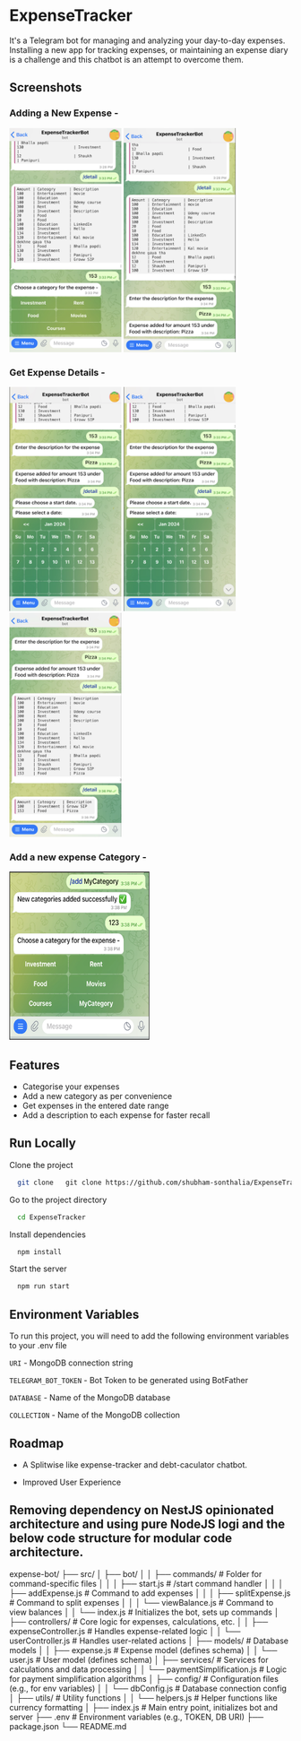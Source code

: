 
# ExpenseTracker

It's a Telegram bot for managing and analyzing your day-to-day expenses. Installing a new app for tracking expenses, or maintaining an expense diary is a challenge and this chatbot is an attempt to overcome them. 







## Screenshots
### Adding a New Expense - 
<img src="https://github.com/shubham-sonthalia/ExpenseTracker/blob/main/screenshots/add_new_expense.png" data-canonical-src="https://github.com/shubham-sonthalia/ExpenseTracker/blob/main/screenshots/add_new_expense.png" width="200" height="400" />    <img src="https://github.com/shubham-sonthalia/ExpenseTracker/blob/main/screenshots/expense_added_success.png" data-canonical-src="https://github.com/shubham-sonthalia/ExpenseTracker/blob/main/screenshots/expense_added_success.png" width="200" height="400" />  

### Get Expense Details - 
<img src="https://github.com/shubham-sonthalia/ExpenseTracker/blob/main/screenshots/choose_start_date.png" data-canonical-src="https://github.com/shubham-sonthalia/ExpenseTracker/blob/main/screenshots/choose_start_date.png" width="200" height="400" />    <img src="https://github.com/shubham-sonthalia/ExpenseTracker/blob/main/screenshots/choose_start_date.png" data-canonical-src="https://github.com/shubham-sonthalia/ExpenseTracker/blob/main/screenshots/choose_start_date.png" width="200" height="400" />    <img src="https://github.com/shubham-sonthalia/ExpenseTracker/blob/main/screenshots/get_details.png" data-canonical-src="https://github.com/shubham-sonthalia/ExpenseTracker/blob/main/screenshots/get_details.png" width="200" height="400" />

### Add a new expense Category - 
 <img src="https://github.com/shubham-sonthalia/ExpenseTracker/blob/main/screenshots/new_category_added.png" data-canonical-src="https://github.com/shubham-sonthalia/ExpenseTracker/blob/main/screenshots/new_category_added.png" width="250" height="300" />

## Features

- Categorise your expenses
- Add a new category as per convenience
- Get expenses in the entered date range
- Add a description to each expense for faster recall


## Run Locally

Clone the project

```bash
  git clone   git clone https://github.com/shubham-sonthalia/ExpenseTracker.git
```

Go to the project directory

```bash
  cd ExpenseTracker
```

Install dependencies

```bash
  npm install
```

Start the server

```bash
  npm run start
```


## Environment Variables

To run this project, you will need to add the following environment variables to your .env file

`URI` - MongoDB connection string

`TELEGRAM_BOT_TOKEN` - Bot Token to be generated using BotFather

`DATABASE` - Name of the MongoDB database 

`COLLECTION` - Name of the MongoDB collection


## Roadmap

- A Splitwise like expense-tracker and debt-caculator chatbot.

- Improved User Experience

## Removing dependency on NestJS opinionated architecture and using pure NodeJS logi  and the below code structure for modular code architecture. 

expense-bot/
├── src/
│   ├── bot/
│   │   ├── commands/                # Folder for command-specific files
│   │   │   ├── start.js             # /start command handler
│   │   │   ├── addExpense.js        # Command to add expenses
│   │   │   ├── splitExpense.js      # Command to split expenses
│   │   │   └── viewBalance.js       # Command to view balances
│   │   └── index.js                 # Initializes the bot, sets up commands
│   ├── controllers/                 # Core logic for expenses, calculations, etc.
│   │   ├── expenseController.js     # Handles expense-related logic
│   │   └── userController.js        # Handles user-related actions
│   ├── models/                      # Database models
│   │   ├── expense.js               # Expense model (defines schema)
│   │   └── user.js                  # User model (defines schema)
│   ├── services/                    # Services for calculations and data processing
│   │   └── paymentSimplification.js # Logic for payment simplification algorithms
│   ├── config/                      # Configuration files (e.g., for env variables)
│   │   └── dbConfig.js              # Database connection config
│   ├── utils/                       # Utility functions
│   │   └── helpers.js               # Helper functions like currency formatting
│   ├── index.js                     # Main entry point, initializes bot and server
├── .env                             # Environment variables (e.g., TOKEN, DB URI)
├── package.json
└── README.md

